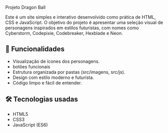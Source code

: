 Projeto Dragon Ball

Este é um site simples e interativo desenvolvido como prática de HTML, CSS e JavaScript. O objetivo do projeto é apresentar uma seleção visual de personagens inspirados em estilos futuristas, com nomes como Cyberstorm, Codepixie,
Codebreaker, Hexblade e Neon.

## 🧠 Funcionalidades

- Visualização de ícones dos personagens.
- botões funcionais
- Estrutura organizada por pastas (src/imagens, src/js).
- Design com estilo moderno e futurista.
- Código limpo e fácil de entender.

## 🛠 Tecnologias usadas

- HTML5
- CSS3
- JavaScript (ES6)
